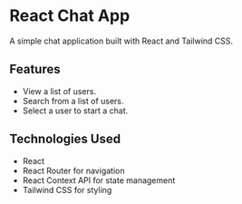 # React Chat App

A simple chat application built with React and Tailwind CSS.

## Features

- View a list of users.
- Search from a list of users.
- Select a user to start a chat.

## Technologies Used

- React
- React Router for navigation
- React Context API for state management
- Tailwind CSS for styling
